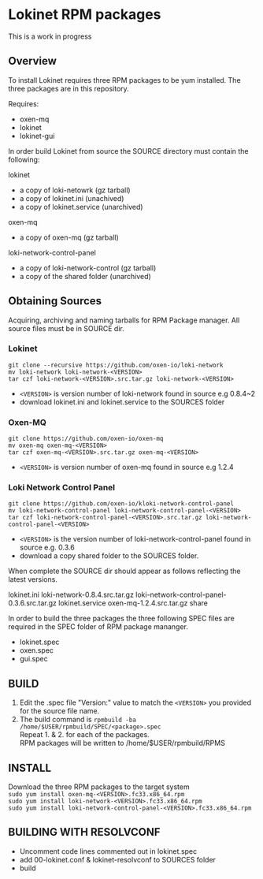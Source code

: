 # Lokinet RPM packages

This is a work in progress

## Overview

To install Lokinet requires three RPM packages to be yum installed. The three packages are in this repository.

Requires:
- oxen-mq
- lokinet
- lokinet-gui

In order build Lokinet from source the SOURCE directory must contain the following:

lokinet  
- a copy of loki-netowrk (gz tarball)  
- a copy of lokinet.ini (unachived)  
- a copy of lokinet.service (unarchived)  

oxen-mq  
- a copy of oxen-mq (gz tarball)  

loki-network-control-panel  
- a copy of loki-network-control (gz tarball)   
- a copy of the shared folder (unarchived)    

## Obtaining Sources

Acquiring, archiving and naming tarballs for RPM Package manager. All source files must be in SOURCE dir.

### Lokinet

`git clone --recursive https://github.com/oxen-io/loki-network`  
`mv loki-network loki-network-<VERSION>`  
`tar czf loki-network-<VERSION>.src.tar.gz loki-network-<VERSION>`  
- `<VERSION>` is version number of loki-network found in source e.g 0.8.4~2  
- download lokinet.ini and lokinet.service to the SOURCES folder

### Oxen-MQ

`git clone https://github.com/oxen-io/oxen-mq`  
`mv oxen-mq oxen-mq-<VERSION>`   
`tar czf oxen-mq-<VERSION>.src.tar.gz oxen-mq-<VERSION>`  
- `<VERSION>` is version number of oxen-mq found in source e.g 1.2.4  
  
### Loki Network Control Panel

`git clone https://github.com/oxen-io/kloki-network-control-panel`  
`mv loki-network-control-panel loki-network-control-panel-<VERSION>`  
`tar czf loki-network-control-panel-<VERSION>.src.tar.gz loki-network-control-panel-<VERSION>`  
- `<VERSION>` is the version number of loki-network-control-panel found in source e.g. 0.3.6  
- download a copy shared folder to the SOURCES folder.

When complete the SOURCE dir should appear as follows reflecting the latest versions.  

lokinet.ini loki-network-0.8.4.src.tar.gz loki-network-control-panel-0.3.6.src.tar.gz lokinet.service oxen-mq-1.2.4.src.tar.gz share  

In order to build the three packages the three following SPEC files are required in the SPEC folder of RPM package mananger.  
- lokinet.spec
- oxen.spec
- gui.spec

## BUILD

1. Edit the <package>.spec file "Version:" value to match the `<VERSION>` you provided for the source file name.
2. The build command is `rpmbuild -ba /home/$USER/rpmbuild/SPEC/<package>.spec`  
Repeat 1. & 2. for each of the packages.  
RPM packages will be written to /home/$USER/rpmbuild/RPMS

## INSTALL

Download the three RPM packages to the target system  
`sudo yum install oxen-mq-<VERSION>.fc33.x86_64.rpm`  
`sudo yum install loki-network-<VERSION>.fc33.x86_64.rpm`  
`sudo yum install loki-network-control-panel-<VERSION>.fc33.x86_64.rpm`  

## BUILDING WITH RESOLVCONF

 - Uncomment code lines commented out in lokinet.spec
 - add 00-lokinet.conf & lokinet-resolvconf to SOURCES folder
 - build  
